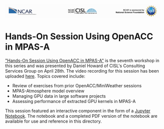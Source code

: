 ![NCAR UCAR Logo](../NCAR_CISL_NSF_banner.jpeg)
# Hands-On Session Using OpenACC in MPAS-A

["Hands-On Session Using OpenACC in MPAS-A"](07_HandsOnMPASA.ipynb) is the seventh workshop in this series and was presented by Daniel Howard of CISL's Consulting Services Group on April 28th. The video recording for this session has been uploaded [here](https://youtu.be/AwaEHzUcPWs). Topics covered include:

* Review of exercises from prior OpenACC/MiniWeather sessions
* MPAS-Atmosphere model overview
* Managing GPU data in large software projects
* Assessing performance of extracted GPU kernels in MPAS-A

This session featured an interactive component in the form of a [Jupyter Notebook](07_HandsOnMPASA.ipynb). The notebook and a completed PDF version of the notebook are available for use and reference in this directory.